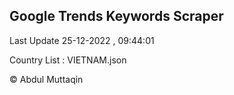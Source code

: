 

## Google Trends Keywords Scraper 
 
Last Update 25-12-2022 , 09:44:01

Country List :
VIETNAM.json



© Abdul Muttaqin 
